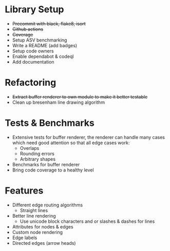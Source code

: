 # Library Setup

* ~~Precommit with black, flake8, isort~~
* ~~Github actions~~
* ~~Coverage~~
* Setup ASV benchmarking
* Write a README (add badges)
* Setup code owners
* Enable dependabot & codeql
* Add documentation

# Refactoring

* ~~Extract buffer renderer to own module to make it better testable~~
* Clean up bresenham line drawing algorithm

# Tests & Benchmarks

* Extensive tests for buffer renderer, the renderer can handle many cases which need good attention so that all edge cases work:
    * Overlaps
    * Rounding errors
    * Arbitrary shapes
* Benchmarks for buffer renderer
* Bring code coverage to a healthy level

# Features

* Different edge routing algorithms
    * Straight lines
* Better line rendering
    * Use unicode block characters and or slashes & dashes for lines
* Attributes for nodes & edges
* Custom node rendering
* Edge labels
* Directed edges (arrow heads)